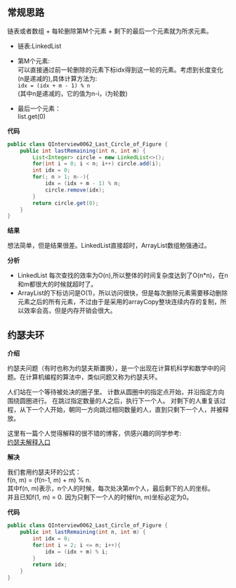 ## 常规思路

链表或者数组 + 每轮删除第M个元素 + 剩下的最后一个元素就为所求元素。

- 链表:LinkedList

- 第M个元素:  
可以直接通过前一轮删除的元素下标idx得到这一轮的元素。考虑到长度变化(n是递减的),具体计算方法为:  
`idx = (idx + m - 1) % n`  
(其中n是递减的，它的值为n-i，i为轮数)

- 最后一个元素：  
list.get(0)

**代码**
```java
public class QInterview0062_Last_Circle_of_Figure {
    public int lastRemaining(int n, int m) {
        List<Integer> circle = new LinkedList<>();
        for(int i = 0; i < n; i++) circle.add(i);
        int idx = 0;
        for(; n > 1; n--){
            idx = (idx + m - 1) % n;
            circle.remove(idx);
        }
        return circle.get(0);
    }
}
```

**结果**

想法简单，但是结果很差。LinkedList直接超时，ArrayList数组勉强通过。

**分析**

- LinkedList 每次查找的效率为O(n),所以整体的时间复杂度达到了O(n*n)，在n和m都很大的时候就超时了。  
- ArrayList的下标访问是O(1)，所以访问很快，但是每次删除元素需要移动删除元素之后的所有元素，不过由于是采用的arrayCopy整块连续内存的复制，所以效率会高，但是内存开销会很大。

## 约瑟夫环

**介绍**

约瑟夫问题（有时也称为约瑟夫斯置换），是一个出现在计算机科学和数学中的问题。在计算机编程的算法中，类似问题又称为约瑟夫环。

人们站在一个等待被处决的圈子里。 计数从圆圈中的指定点开始，并沿指定方向围绕圆圈进行。 在跳过指定数量的人之后，执行下一个人。 对剩下的人重复该过程，从下一个人开始，朝同一方向跳过相同数量的人，直到只剩下一个人，并被释放。  

这里有一篇个人觉得解释的很不错的博客，供感兴趣的同学参考:  
[约瑟夫解释入口](https://blog.csdn.net/u011500062/article/details/72855826)

**解决**

我们套用约瑟夫环的公式：  
f(n, m) = (f(n-1, m) + m) % n.   
其中f(n, m)表示，n个人的时候，每次处决第m个人，最后剩下的人的坐标。  
并且已知f(1, m) = 0.  因为只剩下一个人的时候f(n, m)坐标必定为0。  

**代码**

```java
public class QInterview0062_Last_Circle_of_Figure {
    public int lastRemaining(int n, int m) {
        int idx = 0;
        for(int i = 2; i <= n; i++){
            idx = (idx + m) % i;
        }
        return idx;
    }
}
```